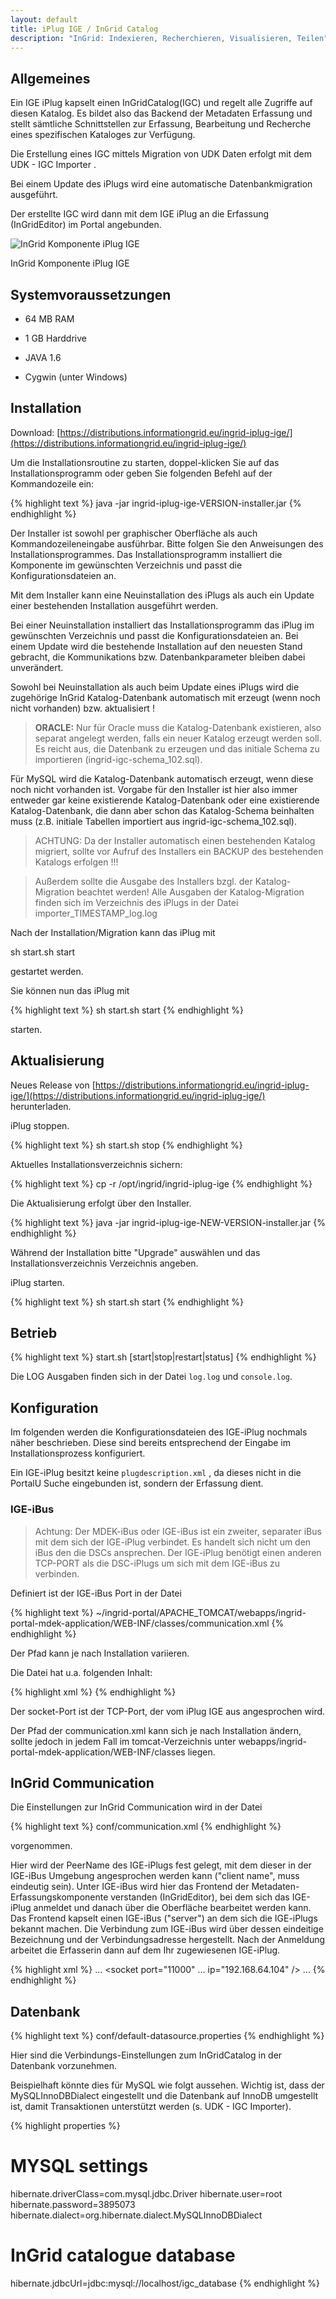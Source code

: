 ```yaml
---
layout: default
title: iPlug IGE / InGrid Catalog
description: "InGrid: Indexieren, Recherchieren, Visualisieren, Teilen"
---
```


## Allgemeines

 Ein IGE iPlug kapselt einen InGridCatalog(IGC) und regelt alle Zugriffe auf diesen Katalog. Es bildet also das Backend der Metadaten Erfassung und stellt sämtliche Schnittstellen zur Erfassung, Bearbeitung und Recherche eines spezifischen Kataloges zur Verfügung.

Die Erstellung eines IGC mittels Migration von UDK Daten erfolgt mit dem UDK - IGC Importer .

Bei einem Update des iPlugs wird eine automatische Datenbankmigration ausgeführt.

Der erstellte IGC wird dann mit dem IGE iPlug an die Erfassung (InGridEditor) im Portal angebunden. 

![InGrid Komponente iPlug IGE](../images/ingrid_ige_iplug.png "InGrid Komponente iPlug IGE")

<figcaption class="figcaption">InGrid Komponente iPlug IGE</figcaption>



## Systemvoraussetzungen

* 64 MB RAM
* 1 GB Harddrive

* JAVA 1.6
* Cygwin (unter Windows)


## Installation

Download: [https://distributions.informationgrid.eu/ingrid-iplug-ige/](https://distributions.informationgrid.eu/ingrid-iplug-ige/)

Um die Installationsroutine zu starten, doppel-klicken Sie auf das Installationsprogramm oder geben Sie folgenden Befehl auf der Kommandozeile ein:

{% highlight text %}
java -jar ingrid-iplug-ige-VERSION-installer.jar
{% endhighlight %}

Der Installer ist sowohl per graphischer Oberfläche als auch Kommandozeileneingabe ausführbar. Bitte folgen Sie den Anweisungen des Installationsprogrammes. Das Installationsprogramm installiert die Komponente im gewünschten Verzeichnis und passt die Konfigurationsdateien an.

Mit dem Installer kann eine Neuinstallation des iPlugs als auch ein Update einer bestehenden Installation ausgeführt werden.

Bei einer Neuinstallation installiert das Installationsprogramm das iPlug im gewünschten Verzeichnis und passt die Konfigurationsdateien an.
Bei einem Update wird die bestehende Installation auf den neuesten Stand gebracht, die Kommunikations bzw. Datenbankparameter bleiben dabei unverändert.

Sowohl bei Neuinstallation als auch beim Update eines iPlugs wird die zugehörige InGrid Katalog-Datenbank automatisch mit erzeugt (wenn noch nicht vorhanden) bzw. aktualisiert !

> **ORACLE:** Nur für Oracle muss die Katalog-Datenbank existieren, also separat angelegt werden, falls ein neuer Katalog erzeugt werden soll. Es reicht aus, die Datenbank zu erzeugen und das initiale Schema zu importieren (ingrid-igc-schema_102.sql).

Für MySQL wird die Katalog-Datenbank automatisch erzeugt, wenn diese noch nicht vorhanden ist. Vorgabe für den Installer ist hier also immer entweder gar keine existierende Katalog-Datenbank oder eine existierende Katalog-Datenbank, die dann aber schon das Katalog-Schema beinhalten muss (z.B. initiale Tabellen importiert aus ingrid-igc-schema_102.sql).

> ACHTUNG: Da der Installer automatisch einen bestehenden Katalog migriert, sollte vor Aufruf des Installers ein BACKUP des bestehenden Katalogs erfolgen !!!

> Außerdem sollte die Ausgabe des Installers bzgl. der Katalog-Migration beachtet werden! Alle Ausgaben der Katalog-Migration finden sich im Verzeichnis des iPlugs in der Datei importer_TIMESTAMP_log.log

Nach der Installation/Migration kann das iPlug mit

  sh start.sh start

gestartet werden. 


Sie können nun das iPlug mit

{% highlight text %}
sh start.sh start
{% endhighlight %}

starten. 

## Aktualisierung

Neues Release von [https://distributions.informationgrid.eu/ingrid-iplug-ige/](https://distributions.informationgrid.eu/ingrid-iplug-ige/) herunterladen.

iPlug stoppen.

{% highlight text %}
sh start.sh stop
{% endhighlight %}

Aktuelles Installationsverzeichnis sichern:

{% highlight text %}
cp -r /opt/ingrid/ingrid-iplug-ige <BACKUP-DIRECTORY>
{% endhighlight %}


Die Aktualisierung erfolgt über den Installer. 

{% highlight text %}
java -jar ingrid-iplug-ige-NEW-VERSION-installer.jar
{% endhighlight %}

Während der Installation bitte "Upgrade" auswählen und das Installationsverzeichnis Verzeichnis angeben.

iPlug starten.

{% highlight text %}
sh start.sh start
{% endhighlight %}

## Betrieb

{% highlight text %}
start.sh [start|stop|restart|status]
{% endhighlight %}

Die LOG Ausgaben finden sich in der Datei `log.log` und `console.log`.


## Konfiguration

Im folgenden werden die Konfigurationsdateien des IGE-iPlug nochmals näher beschrieben. Diese sind bereits entsprechend der Eingabe im Installationsprozess konfiguriert.

Ein IGE-iPlug besitzt keine `plugdescription.xml` , da dieses nicht in die PortalU Suche eingebunden ist, sondern der Erfassung dient.

### IGE-iBus

> Achtung: Der MDEK-iBus oder IGE-iBus ist ein zweiter, separater iBus mit dem sich der IGE-iPlug verbindet. Es handelt sich nicht um den iBus den die DSCs ansprechen. Der IGE-iPlug benötigt einen anderen TCP-PORT als die DSC-iPlugs um sich mit dem IGE-iBus zu verbinden. 

Definiert ist der IGE-iBus Port in der Datei

{% highlight text %}
~/ingrid-portal/APACHE_TOMCAT/webapps/ingrid-portal-mdek-application/WEB-INF/classes/communication.xml
{% endhighlight %}

Der Pfad kann je nach Installation variieren.

Die Datei hat u.a. folgenden Inhalt:

{% highlight xml %}
<server name="/ingrid-group:ige-ibus"> 
		  <socket port="11000" timeout="10" /> 
		  <messages maximumSize="3145728" threadCount="100" /> 
</server> 
{% endhighlight %}

Der socket-Port ist der TCP-Port, der vom iPlug IGE aus angesprochen wird.

Der Pfad der communication.xml kann sich je nach Installation ändern, sollte jedoch in jedem Fall im tomcat-Verzeichnis unter webapps/ingrid-portal-mdek-application/WEB-INF/classes liegen.

## InGrid Communication

Die Einstellungen zur InGrid Communication wird in der Datei

{% highlight text %}
conf/communication.xml
{% endhighlight %}

vorgenommen.

Hier wird der PeerName des IGE-iPlugs fest gelegt, mit dem dieser in der IGE-iBus Umgebung angesprochen werden kann ("client name", muss eindeutig sein). Unter IGE-iBus wird hier das Frontend der Metadaten-Erfassungskomponente verstanden (InGridEditor), bei dem sich das IGE-iPlug anmeldet und danach über die Oberfläche bearbeitet werden kann. Das Frontend kapselt einen IGE-iBus ("server") an dem sich die IGE-iPlugs bekannt machen. Die Verbindung zum IGE-iBus wird über dessen eindeitige Bezeichnung und der Verbindungsadresse hergestellt. Nach der Anmeldung arbeitet die Erfasserin dann auf dem Ihr zugewiesenen IGE-iPlug.

{% highlight xml %}
 ...
 <client name="/ingrid-group:ige-iplug-bund">
   <connections>
     <server name="/ingrid-group:ige-ibus">
       <socket port="11000" ... ip="192.168.64.104" />
 ...
{% endhighlight %}


## Datenbank

{% highlight text %}
conf/default-datasource.properties
{% endhighlight %}

Hier sind die Verbindungs-Einstellungen zum InGridCatalog in der Datenbank vorzunehmen.

Beispielhaft könnte dies für MySQL wie folgt aussehen. Wichtig ist, dass der MySQLInnoDBDialect eingestellt und die Datenbank auf InnoDB umgestellt ist, damit Transaktionen unterstützt werden (s. UDK - IGC Importer).

{% highlight properties %}
# MYSQL settings
hibernate.driverClass=com.mysql.jdbc.Driver
hibernate.user=root
hibernate.password=3895073
hibernate.dialect=org.hibernate.dialect.MySQLInnoDBDialect
 
# InGrid catalogue database
hibernate.jdbcUrl=jdbc:mysql://localhost/igc_database
{% endhighlight %}





